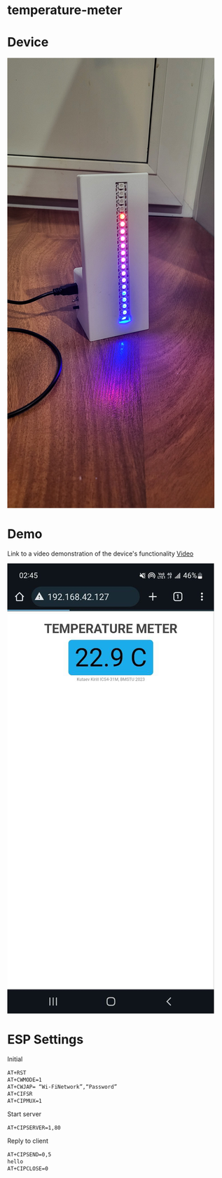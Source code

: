 # temperature-meter

# Device

![device_1.jpg](images/device_1.jpg)

# Demo

Link to a video demonstration of the device's functionality
[Video](https://drive.google.com/file/d/12vUG7TxpgPC9e38MXSXuw1ZNHgoio4qw/view?usp=drive_link)

![device_1.jpg](images/web.jpg)

# ESP Settings

Initial
```text
AT+RST
AT+CWMODE=1
AT+CWJAP= “Wi-FiNetwork”,“Password”
AT+CIFSR
AT+CIPMUX=1
```

Start server
```text
AT+CIPSERVER=1,80
```

Reply to client
```text
AT+CIPSEND=0,5
hello
AT+CIPCLOSE=0
```